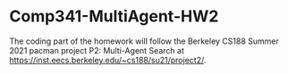 # Comp341-MultiAgent-HW2

The coding part of the homework will follow the Berkeley
CS188 Summer 2021 pacman project P2: Multi-Agent Search at 
https://inst.eecs.berkeley.edu/~cs188/su21/project2/.
